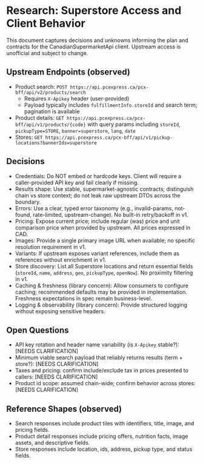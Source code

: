 # Research: Superstore Access and Client Behavior

This document captures decisions and unknowns informing the plan and contracts for the CanadianSupermarketApi client. Upstream access is unofficial and subject to change.

## Upstream Endpoints (observed)

- Product search: `POST https://api.pcexpress.ca/pcx-bff/api/v2/products/search`
  - Requires `X-Apikey` header (user-provided)
  - Payload typically includes `fulfillmentInfo.storeId` and search term; pagination is available
- Product details: `GET https://api.pcexpress.ca/pcx-bff/api/v1/products/{code}` with query params including `storeId`, `pickupType=STORE`, `banner=superstore`, `lang`, `date`
- Stores: `GET https://api.pcexpress.ca/pcx-bff/api/v1/pickup-locations?bannerIds=superstore`

## Decisions

- Credentials: Do NOT embed or hardcode keys. Client will require a caller-provided API key and fail clearly if missing.
- Results shape: Use stable, supermarket-agnostic contracts; distinguish chain vs store context; do not leak raw upstream DTOs across the boundary.
- Errors: Use a clear, typed error taxonomy (e.g., invalid-params, not-found, rate-limited, upstream-change). No built-in retry/backoff in v1.
- Pricing: Expose current price; include regular (was) price and unit comparison price when provided by upstream. All prices expressed in CAD.
- Images: Provide a single primary image URL when available; no specific resolution requirement in v1.
- Variants: If upstream exposes variant references, include them as references without enrichment in v1.
- Store discovery: List all Superstore locations and return essential fields (`storeId`, `name`, `address`, `geo`, `pickupType`, `openNow`). No proximity filtering in v1.
- Caching & freshness (library concern): Allow consumers to configure caching; recommended defaults may be provided in implementation. Freshness expectations in spec remain business-level.
- Logging & observability (library concern): Provide structured logging without exposing sensitive headers.

## Open Questions

- API key rotation and header name variability (is `X-Apikey` stable?): [NEEDS CLARIFICATION]
- Minimum viable search payload that reliably returns results (term + store?): [NEEDS CLARIFICATION]
- Taxes and pricing: confirm include/exclude tax in prices presented to callers: [NEEDS CLARIFICATION]
- Product id scope: assumed chain-wide; confirm behavior across stores: [NEEDS CLARIFICATION]

## Reference Shapes (observed)

- Search responses include product tiles with identifiers, title, image, and pricing fields.
- Product detail responses include pricing offers, nutrition facts, image assets, and descriptive fields.
- Store responses include location, ids, address, pickup type, and status fields.
